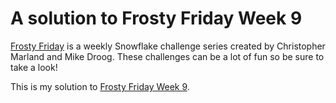# A solution to Frosty Friday Week 9

[Frosty Friday][fros] is a weekly Snowflake challenge series
created by Christopher Marland and Mike Droog.
These challenges can be a lot of fun so be sure to take a look!

This is my solution to [Frosty Friday Week 9][ffw9].

[fros]: https://frostyfriday.org/
[ffw9]: https://frostyfriday.org/blog/2022/08/12/week-9-intermediate/
